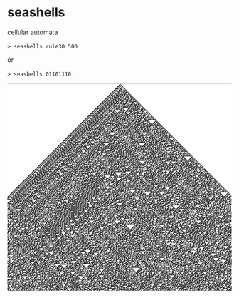 # seashells

cellular automata

`> seashells rule30 500`

or

`> seashells 01101110`

![rule30](example.png)